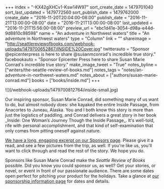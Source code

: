+++
index = "-KX42gXHCv1-Ksw14W97"
sort_create_date = 1479701040
sort_last_updated = 1479772560
sort_publish_date = 1479762000
create_date = "2016-11-20T20:04:00-08:00"
publish_date = "2016-11-21T13:00:00-08:00"
date = "2016-11-21T13:00:00-08:00"
last_updated = "2016-11-21T15:56:00-08:00"
preview_url = "ebc1d41e-3054-d98a-e44d-9d8810c98598"
name = "An adventure in Northwest waters"
title = "An adventure in Northwest waters"
type = "Column"
link = ""
shareimage = "http://seattlereviewofbooks.com/webhook-uploads/1479700652867/INSIDE%20Cover.jpg"
twitterauto = "Sponsor @epicenterpress is here to share @susanmconrad's incredible true story."
facebookauto = "Sponsor Epicenter Press here to share Susan Marie Conrad's incredible true story."
make_image_tweet = "True"
notes_byline = ["writers/the-seattle-review-of-books.md"]
notes_tags = "notes/an-adventure-in-northwest-waters.md"
notes_about = ["authors/susan-marie-conrad.md"]
books = ["books/inside.md"]
+++
<p class="image-left">![](/webhook-uploads/1479700812764/inside-small.jpg)</p>

<p class="noindent">Our inspiring sponsor, Susan Marie Conrad, did something many of us want to do, but almost nobody does: she kayaked the entire Inside Passage, from Anacortes to Juneau, Alaska. You and I both know this story is more than just the logistics of paddling, and Conrad delivers a great story in her book _Inside: One Woman’s Journey Though the Inside Passage_. It's well-told, rife with personal accomplishment, and that kind of self-examination that only comes from pitting oneself against nature.</p>

<a href="http://seattlereviewofbooks.com/sponsorships" title="The Seattle Review of Books - sponsorships">We have a long, engaging excerpt on our Sponsors page</a>. Please give it a read, and see a few pictures from the trip, as well. If you're like us, you'll want to click through and read the rest of the story. We hope you do.

Sponsors like Susan Marie Conrad make the _Seattle Review of Books_ possible. Did you know you could sponsor us, as well? Get your stories, or novel, or event in front of our passionate audience. There are some dates open perfect for pitching your product for the holidays. Take a glance at [our sponsorship information page](http://seattlereviewofbooks.com/sponsor/) for dates and details.